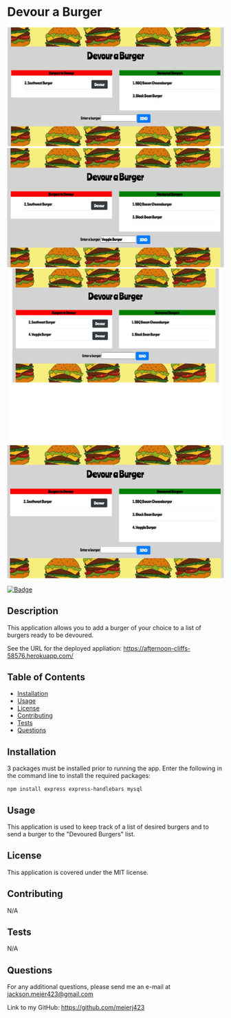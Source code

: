 # Devour a Burger

![](images/screenshot-1.png)
![](images/screenshot-2.png)
![](images/screenshot-3.png)
![](images/screenshot-4.png)

  [![Badge](https://img.shields.io/badge/License-MIT-black.svg)](https://opensource.org/licenses/MIT)

## Description 

This application allows you to add a burger of your choice to a list of burgers ready to be devoured.

See the URL for the deployed appliation: https://afternoon-cliffs-58576.herokuapp.com/

## Table of Contents

* [Installation](#installation)
* [Usage](#usage)
* [License](#license)
* [Contributing](#contributing)
* [Tests](#tests)
* [Questions](#questions)

## Installation

3 packages must be installed prior to running the app. Enter the following in the command line to install the required packages:

    npm install express express-handlebars mysql

## Usage 

This application is used to keep track of a list of desired burgers and to send a burger to the "Devoured Burgers" list.

## License

This application is covered under the MIT license.

## Contributing

N/A

## Tests

N/A

## Questions

For any additional questions, please send me an e-mail at jackson.meier423@gmail.com

Link to my GitHub: https://github.com/meierj423
